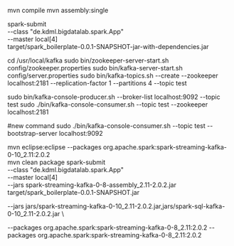 
mvn compile
mvn assembly:single

spark-submit \
--class "de.kdml.bigdatalab.spark.App" \
--master local[4] \
target/spark_boilerplate-0.0.1-SNAPSHOT-jar-with-dependencies.jar

cd /usr/local/kafka
sudo bin/zookeeper-server-start.sh config/zookeeper.properties
sudo bin/kafka-server-start.sh config/server.properties
sudo bin/kafka-topics.sh --create --zookeeper localhost:2181 --replication-factor 1 --partitions 4 --topic test

sudo bin/kafka-console-producer.sh --broker-list localhost:9092 --topic test
sudo ./bin/kafka-console-consumer.sh --topic test --zookeeper localhost:2181

#new command 
sudo ./bin/kafka-console-consumer.sh --topic test --bootstrap-server localhost:9092

mvn eclipse:eclipse
--packages org.apache.spark:spark-streaming-kafka-0-10_2.11:2.0.2 \
mvn clean package
spark-submit \
--class "de.kdml.bigdatalab.spark.App" \
--master local[4] \
--jars spark-streaming-kafka-0-8-assembly_2.11-2.0.2.jar \
target/spark_boilerplate-0.0.1-SNAPSHOT.jar

--jars jars/spark-streaming-kafka-0-10_2.11-2.0.2.jar,jars/spark-sql-kafka-0-10_2.11-2.0.2.jar \

--packages org.apache.spark:spark-streaming-kafka-0-8_2.11:2.0.2
--packages org.apache.spark:spark-streaming-kafka-0-8_2.11:2.0.2